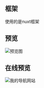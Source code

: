 ## 框架
使用的是nuxt框架

## 预览
![预览图](https://asdgjsad.github.io/navigation/public/images/preview.png)

## 在线预览
![我的导航网站](https://asdgjsad.github.io/navigation/dist)